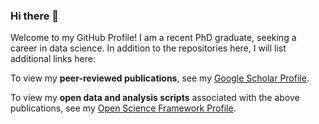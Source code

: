 ### Hi there 👋

Welcome to my GitHub Profile! I am a recent PhD graduate, seeking a career in data science. In addition to the repositories here, I will list additional links here:

To view my **peer-reviewed publications**, see my [Google Scholar Profile](https://scholar.google.com/citations?user=_5jQuOMAAAAJ&hl=en).

To view my **open data and analysis scripts** associated with the above publications, see my [Open Science Framework Profile](https://osf.io/q2s8m/).



<!--
**chrisagunderson/chrisagunderson** is a ✨ _special_ ✨ repository because its `README.md` (this file) appears on your GitHub profile.

Here are some ideas to get you started:

- 🔭 I’m currently working on ...
- 🌱 I’m currently learning ...
- 👯 I’m looking to collaborate on ...
- 🤔 I’m looking for help with ...
- 💬 Ask me about ...
- 📫 How to reach me: ...
- 😄 Pronouns: ...
- ⚡ Fun fact: ...
-->
